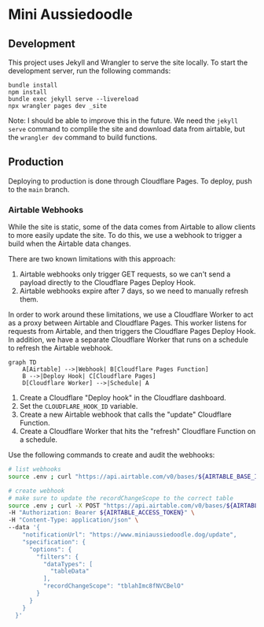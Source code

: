 # Mini Aussiedoodle

## Development

This project uses Jekyll and Wrangler to serve the site locally. To start the development server, run the following commands:

```
bundle install
npm install
bundle exec jekyll serve --livereload
npx wrangler pages dev _site
```

Note: I should be able to improve this in the future. We need the `jekyll serve` command to complile the site and download data from airtable, but the `wrangler dev` command to build functions.

## Production

Deploying to production is done through Cloudflare Pages. To deploy, push to the `main` branch.

### Airtable Webhooks

While the site is static, some of the data comes from Airtable to allow clients to more easily update the site. To do this, we use a webhook to trigger a build when the Airtable data changes. 

There are two known limitations with this approach:

1. Airtable webhooks only trigger GET requests, so we can't send a payload directly to the Cloudflare Pages Deploy Hook.
2. Airtable webhooks expire after 7 days, so we need to manually refresh them.

In order to work around these limitations, we use a Cloudflare Worker to act as a proxy between Airtable and Cloudflare Pages. This worker listens for requests from Airtable, and then triggers the Cloudflare Pages Deploy Hook. In addition, we have a separate Cloudflare Worker that runs on a schedule to refresh the Airtable webhook.

```mermaid
graph TD
    A[Airtable] -->|Webhook| B[Cloudflare Pages Function]
    B -->|Deploy Hook| C[Cloudflare Pages]
    D[Cloudflare Worker] -->|Schedule| A
```

1. Create a Cloudflare "Deploy hook" in the Cloudflare dashboard.
2. Set the `CLOUDFLARE_HOOK_ID` variable.
3. Create a new Airtable webhook that calls the "update" Cloudflare Function.
4. Create a Cloudflare Worker that hits the "refresh" Cloudflare Function on a schedule.

Use the following commands to create and audit the webhooks:

```sh
# list webhooks
source .env ; curl "https://api.airtable.com/v0/bases/${AIRTABLE_BASE_ID}/webhooks" -H "Authorization: Bearer ${AIRTABLE_ACCESS_TOKEN}"

# create webhook
# make sure to update the recordChangeScope to the correct table
source .env ; curl -X POST "https://api.airtable.com/v0/bases/${AIRTABLE_BASE_ID}/webhooks" \
-H "Authorization: Bearer ${AIRTABLE_ACCESS_TOKEN}" \
-H "Content-Type: application/json" \
--data '{
    "notificationUrl": "https://www.miniaussiedoodle.dog/update",
    "specification": {
      "options": {
        "filters": {
          "dataTypes": [
            "tableData"
          ],
          "recordChangeScope": "tblahImc8fNVCBelO"
        }
      }
    }
  }'
```